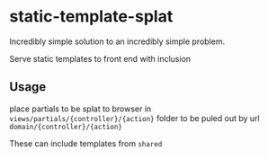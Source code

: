 # static-template-splat

Incredibly simple solution to an incredibly simple problem.

Serve static templates to front end with inclusion

## Usage

place partials to be splat to browser in `views/partials/{controller}/{action}` folder to be puled out by url `domain/{controller}/{action}`

These can include templates from `shared`


